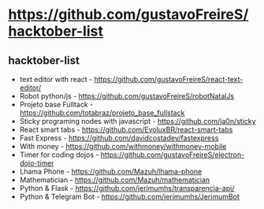 # https://github.com/gustavoFreireS/hacktober-list
## hacktober-list


* text editor with react - https://github.com/gustavoFreireS/react-text-editor/
* Robot python/js - https://github.com/gustavoFreireS/robotNatalJs
* Projeto base Fulltack - https://github.com/totabraz/projeto_base_fullstack
* Sticky programing nodes with javascript - https://github.com/ja0n/sticky
* React smart tabs -  https://github.com/EvoluxBR/react-smart-tabs
* Fast Express - https://github.com/davidcostadev/fastexpress
* With money - https://github.com/withmoney/withmoney-mobile
* Timer for coding dojos - https://github.com/gustavoFreireS/electron-dojo-timer
* Lhama Phone - https://github.com/Mazuh/lhama-phone
* Mathematician - https://github.com/Mazuh/mathematician
* Python & Flask - https://github.com/jerimumhs/transparencia-api/
* Python & Telegram Bot - https://github.com/jerimumhs/JerimumBot
